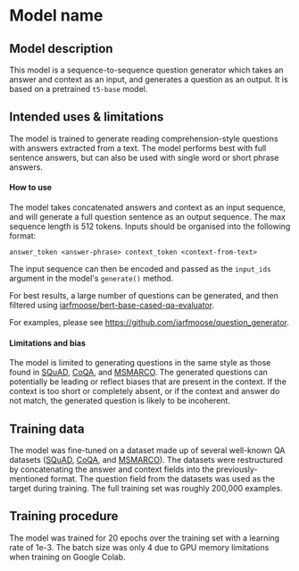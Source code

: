 # Model name

## Model description

This model is a sequence-to-sequence question generator which takes an answer and context as an input, and generates a question as an output. It is based on a pretrained `t5-base` model.

## Intended uses & limitations

The model is trained to generate reading comprehension-style questions with answers extracted from a text. The model performs best with full sentence answers, but can also be used with single word or short phrase answers.

#### How to use

The model takes concatenated answers and context as an input sequence, and will generate a full question sentence as an output sequence. The max sequence length is 512 tokens. Inputs should be organised into the following format:
```
answer_token <answer-phrase> context_token <context-from-text>
```
The input sequence can then be encoded and passed as the `input_ids` argument in the model's `generate()` method.

For best results, a large number of questions can be generated, and then filtered using [iarfmoose/bert-base-cased-qa-evaluator](https://huggingface.co/iarfmoose/bert-base-cased-qa-evaluator).

For examples, please see https://github.com/iarfmoose/question_generator.

#### Limitations and bias

The model is limited to generating questions in the same style as those found in [SQuAD](https://rajpurkar.github.io/SQuAD-explorer/), [CoQA](https://stanfordnlp.github.io/coqa/), and [MSMARCO](https://microsoft.github.io/msmarco/). The generated questions can potentially be leading or reflect biases that are present in the context. If the context is too short or completely absent, or if the context and answer do not match, the generated question is likely to be incoherent.

## Training data

The model was fine-tuned on a dataset made up of several well-known QA datasets ([SQuAD](https://rajpurkar.github.io/SQuAD-explorer/), [CoQA](https://stanfordnlp.github.io/coqa/), and [MSMARCO](https://microsoft.github.io/msmarco/)). The datasets were restructured by concatenating the answer and context fields into the previously-mentioned format. The question field from the datasets was used as the target during training. The full training set was roughly 200,000 examples.

## Training procedure

The model was trained for 20 epochs over the training set with a learning rate of 1e-3. The batch size was only 4 due to GPU memory limitations when training on Google Colab.
